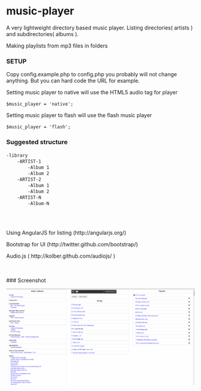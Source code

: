 music-player
============

<p>A very lightweight directory based music player. Listing directories( artists ) and subdirectories( albums ).</p>
<p>Making playlists from mp3 files in folders</p>
<p></p>

### SETUP

Copy config.example.php to config.php you probably will not change anything.
But you can hard code the URL for example.

Setting music player to native will use the HTML5 audio tag for player

```
$music_player = 'native';

```

Setting music player to flash will use the flash music player

```
$music_player = 'flash';
```
 

### Suggested structure
    -library
        -ARTIST-1
            -Album 1
            -Album 2
        -ARTIST-2
            -Album 1
            -Album 2
        -ARTIST-N
            -Album-N
    
<p>
    
</p>
<br />
<br />
<p>Using AngularJS for listing (http://angularjs.org/)</p>
<p>Bootstrap for UI (http://twitter.github.com/bootstrap/)</p>
<p>Audio.js ( http://kolber.github.com/audiojs/ ) </p>

<br />
<br />
### Screenshot

![screenshot](preview.png)
